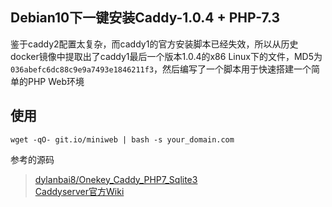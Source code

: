 ## Debian10下一键安装Caddy-1.0.4 + PHP-7.3
鉴于caddy2配置太复杂，而caddy1的官方安装脚本已经失效，所以从历史docker镜像中提取出了caddy1最后一个版本1.0.4的x86 Linux下的文件，MD5为`036abefc6dc88c9e9a7493e1846211f3`，然后编写了一个脚本用于快速搭建一个简单的PHP Web环境

## 使用
```
wget -qO- git.io/miniweb | bash -s your_domain.com
```

参考的源码
> [dylanbai8/Onekey_Caddy_PHP7_Sqlite3](https://github.com/dylanbai8/Onekey_Caddy_PHP7_Sqlite3)   
> [Caddyserver官方Wiki](https://github.com/caddyserver/caddy/wiki/Caddy-as-a-service-examples)
